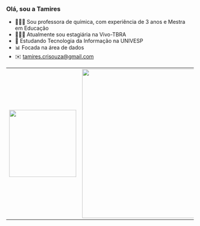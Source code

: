### Olá, sou a Tamires

- 👩🏽‍🏫 Sou professora de química, com experiência de 3 anos e Mestra em Educação
- 👩🏽‍💻 Atualmente sou estagiária na Vivo-TBRA
- 📘 Estudando Tecnologia da Informação na UNIVESP
- 📊 Focada na área de dados
- ✉️ tamires.crisouza@gmail.com

<table>
  <tr>
    <td>
      <a href="https://github.com/anuraghazra/github-readme-stats">
        <img src="https://github-readme-stats.vercel.app/api/top-langs/?username=tamiresouza&show_icons=true&theme=dracula" width="180px" height="auto">
      </a>
    </td>
    <td>
      <a href="https://github.com/anuraghazra/github-readme-stats">
        <img src="https://github-readme-stats.vercel.app/api?username=tamiresouza&show_icons=true&theme=dracula" width="400px" height="auto">
      </a>
    </td>
  </tr>
</table>

